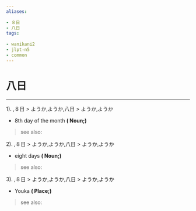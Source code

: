```yaml
---
aliases:
    
- ８日
- 八日
tags:
    
- wanikani2
- jlpt-n5
- common
---
```


# 八日
---
1).
,８日 > ようか,ようか,八日 > ようか,ようか

- 8th day of the month
**( Noun;)**
> see also: 
            
2).
,８日 > ようか,ようか,八日 > ようか,ようか

- eight days
**( Noun;)**
> see also: 
            
3).
,８日 > ようか,ようか,八日 > ようか,ようか

- Youka
**( Place;)**
> see also: 
            
